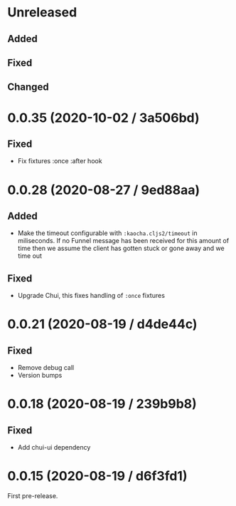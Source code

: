 # Unreleased

## Added

## Fixed

## Changed

# 0.0.35 (2020-10-02 / 3a506bd)

## Fixed

- Fix fixtures :once :after hook

# 0.0.28 (2020-08-27 / 9ed88aa)

## Added

- Make the timeout configurable with `:kaocha.cljs2/timeout` in miliseconds. If
  no Funnel message has been received for this amount of time then we assume the
  client has gotten stuck or gone away and we time out

## Fixed

- Upgrade Chui, this fixes handling of `:once` fixtures

# 0.0.21 (2020-08-19 / d4de44c)

## Fixed

- Remove debug call
- Version bumps

# 0.0.18 (2020-08-19 / 239b9b8)

## Fixed

- Add chui-ui dependency

# 0.0.15 (2020-08-19 / d6f3fd1)

First pre-release.